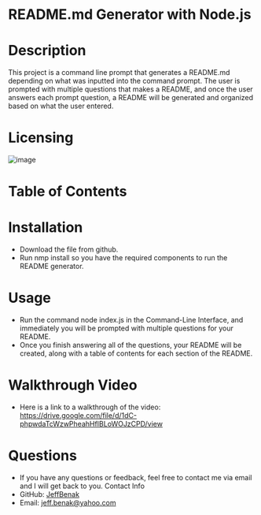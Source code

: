 # README.md Generator with Node.js
# Description
This project is a command line prompt that generates a README.md depending on what was inputted into the command prompt. 
The user is prompted with multiple questions that makes a README, and once the user answers each prompt question, a README will be generated and organized based on what the user entered.
# Licensing
![image](https://user-images.githubusercontent.com/87049684/135191858-93302bf2-03e1-45b6-a1c2-ec754df699b6.png)
# Table of Contents 
# Installation
- Download the file from github.
- Run nmp install so you have the required components to run the README generator.
# Usage 
- Run the command node index.js in the Command-Line Interface, and immediately you will be prompted with multiple questions for your README. 
- Once you finish answering all of the questions, your README will be created, along with a table of contents for each section of the README.
# Walkthrough Video 
- Here is a link to a walkthrough of the video: https://drive.google.com/file/d/1dC-phpwdaTcWzwPheahHfIBLoWOJzCPD/view
# Questions 
- If you have any questions or feedback, feel free to contact me via email and I will get back to you.
Contact Info
- GitHub: [JeffBenak](https://github.com/jeffbenak)
- Email: jeff.benak@yahoo.com


